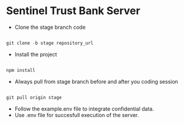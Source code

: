 # Sentinel Trust Bank Server
- Clone the stage branch code

```javaScript

git clone -b stage repository_url

```

- Install the project

```javaScript

npm install

```

- Always pull from stage branch before and after you coding session

```javaScript

git pull origin stage

```
- Follow  the example.env file to integrate confidential data.
- Use .env file for succesfull execution of the server.